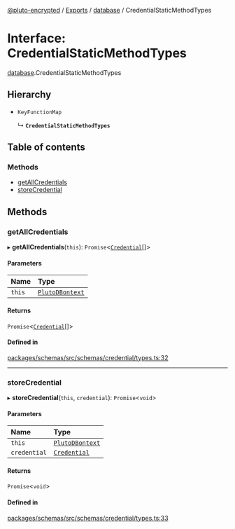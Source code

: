 [@pluto-encrypted](../README.md) / [Exports](../modules.md) / [database](../modules/database-1.md) / CredentialStaticMethodTypes

# Interface: CredentialStaticMethodTypes

[database](../modules/database-1.md).CredentialStaticMethodTypes

## Hierarchy

- `KeyFunctionMap`

  ↳ **`CredentialStaticMethodTypes`**

## Table of contents

### Methods

- [getAllCredentials](database-1.CredentialStaticMethodTypes.md#getallcredentials)
- [storeCredential](database-1.CredentialStaticMethodTypes.md#storecredential)

## Methods

### getAllCredentials

▸ **getAllCredentials**(`this`): `Promise`\<[`Credential`](../classes/database-1.WALLET_SDK_DOMAIN.Credential.md)[]\>

#### Parameters

| Name | Type |
| :------ | :------ |
| `this` | [`PlutoDBontext`](../modules/database-1.md#plutodbontext) |

#### Returns

`Promise`\<[`Credential`](../classes/database-1.WALLET_SDK_DOMAIN.Credential.md)[]\>

#### Defined in

[packages/schemas/src/schemas/credential/types.ts:32](https://github.com/atala-community-projects/pluto-encrypted/blob/8d4a2cf/packages/schemas/src/schemas/credential/types.ts#L32)

___

### storeCredential

▸ **storeCredential**(`this`, `credential`): `Promise`\<`void`\>

#### Parameters

| Name | Type |
| :------ | :------ |
| `this` | [`PlutoDBontext`](../modules/database-1.md#plutodbontext) |
| `credential` | [`Credential`](../classes/database-1.WALLET_SDK_DOMAIN.Credential.md) |

#### Returns

`Promise`\<`void`\>

#### Defined in

[packages/schemas/src/schemas/credential/types.ts:33](https://github.com/atala-community-projects/pluto-encrypted/blob/8d4a2cf/packages/schemas/src/schemas/credential/types.ts#L33)
